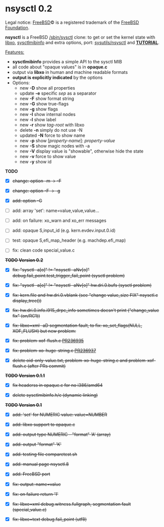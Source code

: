 nsysctl 0.2
=============

Legal notice: [FreeBSD](http://www.freebsd.org)&copy; is a registered trademark 
of the [FreeBSD Foundation](https://www.freebsdfoundation.org).  

**nsysctl** is a FreeBSD [/sbin/sysctl](https://man.freebsd.org/sysctl/8) 
clone: to get or set the kernel state with [libxo](https://wiki.freebsd.org/LibXo), 
[sysctlmibinfo](https://gitlab.com/alfix/sysctlmibinfo) 
and extra options, 
port: [sysutils/nsysctl](https://www.freshports.org/sysutils/nsysctl) and 
**[TUTORIAL](http://alfix.gitlab.io/bsd/2019/02/19/nsysctl-tutorial.html)**.  


<u>Features:</u>
 * **sysctlmibinfo** provides a simple API to the sysctl MIB
 * all code about "opaque values" is in **opaque.c**
 * output via **libxo** in human and machine readable formats
 * **output is explicitly indicated** by the options
 * Options:
   * new **-D** show all properties
   * update **-e** specific _sep_ as a separator
   * new **-F** show format string
   * new **-G** show true-flags
   * new **-g** show flags
   * new **-I** show internal nodes
   * new **-l** show label
   * new **-r** show _tag-root_ with libxo
   * delete **-n** simply do not use -N
   * updated **-N** force to show name
   * new **-p** show [_property-name_]: _property-value_
   * new **-S** show magic nodes with -a
   * new **-V** display value is "showable", otherwise hide the state
   * new **-v** force to show value
   * new **-y** show id


**TODO**

 * [X] ~~change: option -m -> -F~~
 * [X] ~~change: option -F -> -g~~
 * [X] ~~add: option -G~~
 * [ ] add: array 'set': name=value,value,value...
 * [ ] add: on failure: xo\_warn and xo\_err messages
 * [ ] add: opaque S,input\_id (e.g. kern.evdev.input.0.id)
 * [ ] test: opaque S,efi\_map\_header (e.g. machdep.efi\_map)
 * [ ] fix: clean code special\_value.c



~~**TODO Version 0.2**~~

 * [X] ~~fix: "sysctl -a[o]" != "nsysctl -aNv[o]" debug.fail\_point.test\_trigger\_fail\_point (sysctl problem)~~
 * [X] ~~fix: "sysctl -a[o]" != "nsysctl -aNv[o]" hw.dri.0.bufs (sysctl problem)~~
 * [X] ~~fix: kern.file and hw.dri.0.vblank (see "change value\_size FIX" nsysctl.c display\_tree())~~
 * [X] ~~fix: hw.dri.0.info.i915\_drpc\_info sometimes doesn't print ("change\_value fix" (on/RC1))~~
 * [X] ~~fix: libxo=xml -aD segmentation fault, to fix: xo\_set\_flags(NULL, XOF\_FLUSH) but new problem:~~
 * [X] ~~fix: problem-xof-flush.c [PR236935](https://bugs.freebsd.org/236935)~~
 * [X] ~~fix: problem-xo-huge-string.c [PR236937](https://bugs.freebsd.org/236937)~~
 * [X] ~~delete oid-only-value.txt, problem-xo-huge-string.c and problem-xof-flush.c (after PRs commit)~~


~~**TODO Version 0.1.1**~~

* [X] ~~fix headerss in opaque.c for no i386/amd64~~
* [X] ~~delete sysctlmibinfo.h/c (dynamic linking)~~


~~**TODO Version 0.1**~~

 * [X] ~~add: 'set' for NUMERIC value: value=NUMBER~~
 * [X] ~~add: libxo support to opaque.c~~
 * [X] ~~add: output type NUMERIC - "format" 'A' (array)~~
 * [X] ~~add: output "format" 'K'~~
 * [X] ~~add: testing file comparetest.sh~~
 * [X] ~~add: manual page nsysctl.8~~
 * [X] ~~add: FreeBSD port~~
 * [X] ~~fix: output: name=value~~
 * [X] ~~fix: on failure return '1'~~
 * [X] ~~fix: libxo=xml debug.witness.fullgraph, segmentation fault (special\_value.c)~~
 * [X] ~~fix: libxo=text debug.fail\_point  (utf8)~~

